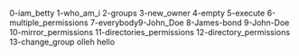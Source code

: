 0-iam_betty 
1-who_am_i 
2-groups
3-new_owner
4-empty
5-execute
6-multiple_permissions
7-everybody9-John_Doe
8-James-bond
9-John-Doe
10-mirror_permissions
11-directories_permissions
12-directory_permissions
13-change_group
olleh
hello

